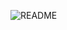 ![README](https://user-images.githubusercontent.com/56011845/118392078-9955dc00-b672-11eb-8d63-2f4afc8f9795.png)
